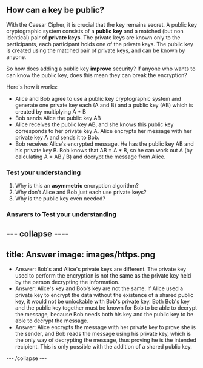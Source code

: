 ## How can a key be public?

With the Caesar Cipher, it is crucial that the key remains secret. A public key cryptographic system consists of a **public key** and a matched (but non identical) pair of **private keys**. The private keys are known only to the participants, each participant holds one of the private keys. The public key is created using the matched pair of private keys, and can be known by anyone.

So how does adding a public key __improve__ security? If anyone who wants to can know the public key, does this mean they can break the encryption?

Here's how it works:

- Alice and Bob agree to use a public key cryptographic system and generate one private key each (A and B) and a public key (AB) which is created by multiplying A * B
- Bob sends Alice the public key AB
- Alice receives the public key AB, and she knows this public key corresponds to her private key A. Alice encrypts her message with her private key A and sends it to Bob.
- Bob receives Alice's encrypted message. He has the public key AB and his private key B. Bob knows that AB = A * B, so he can work out A (by calculating A = AB / B) and decrypt the message from Alice.

### Test your understanding
1. Why is this an **asymmetric** encryption algorithm?
1. Why don't Alice and Bob just each use private keys?
1. Why is the public key even needed?

### Answers to Test your understanding

--- collapse ----
---
title: Answer
image: images/https.png
---

- Answer: Bob's and Alice's private keys are different. The private key used to perform the encryption is not the same as the private key held by the person decrypting the information.
- Answer: Alice's key and Bob's key are not the same. If Alice used a private key to encrypt the data without the existence of a shared public key, it would not be unlockable with Bob's private key. Both Bob's key and the public key together must be known for Bob to be able to decrypt the message, because Bob needs both his key and the public key to be able to decrypt the message.
- Answer: Alice encrypts the message with her private key to prove she is the sender, and Bob reads the message using his private key, which is the only way of decrypting the message, thus proving he is the intended recipient. This is only possible with the addition of a shared public key.

--- /collapse ---
